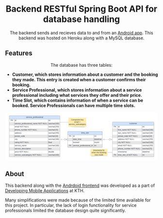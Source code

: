 


<h1 align="center">Backend RESTful Spring Boot API for database handling</h1>

<p align="center">The backend sends and recieves data to and from an <a href="https://github.com/lehtihet/SnapApp">Android app</a>. This backend was hosted on Heroku along with a MySQL database.</p>

## Features



<p align="center">The database has three tables:</p>


- **Customer, which stores information about a customer and the booking they made. This entry is created when a customer confirms their booking.**
- **Service Professional, which stores information about a service professional including what services they offer and their price.**
- **Time Slot, which contains information of when a service can be booked. Service Professionals can have multiple time slots.**



<p align="center">
  <img src="./docs/images/dbdesign.jpg" />
</p>


## About

This backend along with the [Andrdoid frontend](https://github.com/lehtihet/SnapApp) was developed as a part of [Developing Mobile Applications](https://www.kth.se/student/kurser/kurs/ID2216?l=en) at KTH. 

Many simplifications were made because of the limited time available for this project. In particular, the lack of login functionality for service professionals limited the database design quite significantly. 